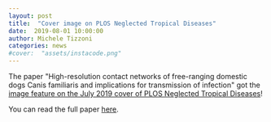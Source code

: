 ```yaml
---
layout: post
title:  "Cover image on PLOS Neglected Tropical Diseases"
date:  2019-08-01 10:00:00
author: Michele Tizzoni
categories: news
#cover:  "assets/instacode.png"
---
```

The paper "High-resolution contact networks of free-ranging domestic dogs Canis familiaris and implications for transmission of infection" got the [image feature on the July 2019 cover of PLOS Neglected Tropical Diseases](https://journals.plos.org/plosntds/issue?id=10.1371/issue.pntd.v13.i07)!

You can read the full paper [here](https://journals.plos.org/plosntds/article?id=10.1371/journal.pntd.0007565).
